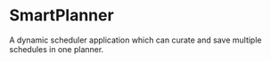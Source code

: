 # SmartPlanner
A dynamic scheduler application which can curate and save multiple schedules in one planner.
